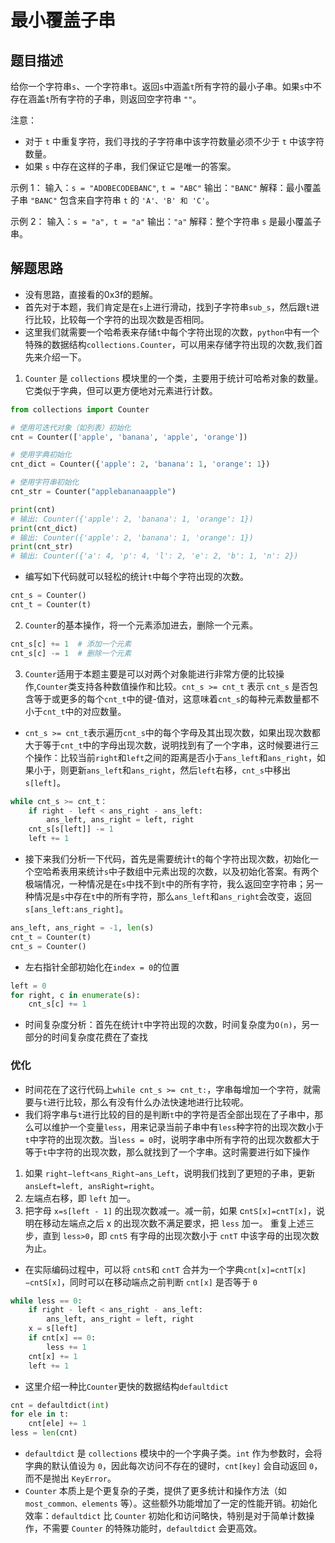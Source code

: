 # 最小覆盖子串
## 题目描述
给你一个字符串`s`、一个字符串`t`。返回`s`中涵盖`t`所有字符的最小子串。如果`s`中不存在涵盖`t`所有字符的子串，则返回空字符串 `""`。

注意：
- 对于 `t` 中重复字符，我们寻找的子字符串中该字符数量必须不少于 `t` 中该字符数量。
- 如果 `s` 中存在这样的子串，我们保证它是唯一的答案。
 
示例 1：
输入：`s = "ADOBECODEBANC"`, `t = "ABC"`
输出：`"BANC"`
解释：最小覆盖子串 `"BANC"` 包含来自字符串 `t` 的 `'A'、'B' 和 'C'`。

示例 2：
输入：`s = "a", t = "a"`
输出：`"a"`
解释：整个字符串 `s` 是最小覆盖子串。

## 解题思路
- 没有思路，直接看的0x3f的题解。
- 首先对于本题，我们肯定是在`s`上进行滑动，找到子字符串`sub_s`，然后跟`t`进行比较，比较每一个字符的出现次数是否相同。
- 这里我们就需要一个哈希表来存储`t`中每个字符出现的次数，`python`中有一个特殊的数据结构`collections.Counter`，可以用来存储字符出现的次数,我们首先来介绍一下。
1. `Counter` 是 `collections` 模块里的一个类，主要用于统计可哈希对象的数量。它类似于字典，但可以更方便地对元素进行计数。
```python
from collections import Counter

# 使用可迭代对象（如列表）初始化
cnt = Counter(['apple', 'banana', 'apple', 'orange'])

# 使用字典初始化
cnt_dict = Counter({'apple': 2, 'banana': 1, 'orange': 1})

# 使用字符串初始化
cnt_str = Counter("applebananaapple")

print(cnt)        
# 输出: Counter({'apple': 2, 'banana': 1, 'orange': 1})
print(cnt_dict)  
# 输出: Counter({'apple': 2, 'banana': 1, 'orange': 1})
print(cnt_str)    
# 输出: Counter({'a': 4, 'p': 4, 'l': 2, 'e': 2, 'b': 1, 'n': 2})
```
- 编写如下代码就可以轻松的统计`t`中每个字符出现的次数。
```python
cnt_s = Counter()
cnt_t = Counter(t)
```

2. `Counter`的基本操作，将一个元素添加进去，删除一个元素。
```python
cnt_s[c] += 1  # 添加一个元素
cnt_s[c] -= 1  # 删除一个元素
```
3. `Counter`适用于本题主要是可以对两个对象能进行非常方便的比较操作,`Counter`类支持各种数值操作和比较。`cnt_s >= cnt_t` 表示 `cnt_s` 是否包含等于或更多的每个`cnt_t`中的键-值对，这意味着`cnt_s`的每种元素数量都不小于`cnt_t`中的对应数量。
- `cnt_s >= cnt_t`表示遍历`cnt_s`中的每个字母及其出现次数，如果出现次数都大于等于`cnt_t`中的字母出现次数，说明找到有了一个字串，这时候要进行三个操作：比较当前`right`和`left`之间的距离是否小于`ans_left`和`ans_right`，如果小于，则更新`ans_left`和`ans_right`，然后`left`右移，`cnt_s`中移出`s[left]`。
```python
while cnt_s >= cnt_t：
    if right - left < ans_right - ans_left:
        ans_left, ans_right = left, right
    cnt_s[s[left]] -= 1
    left += 1
```
- 接下来我们分析一下代码，首先是需要统计`t`的每个字符出现次数，初始化一个空哈希表用来统计`s`中子数组中元素出现的次数，以及初始化答案。有两个极端情况，一种情况是在`s`中找不到`t`中的所有字符，我么返回空字符串；另一种情况是`s`中存在`t`中的所有字符，那么`ans_left`和`ans_right`会改变，返回`s[ans_left:ans_right]`。
```python
ans_left, ans_right = -1, len(s)
cnt_t = Counter(t)
cnt_s = Counter()
```
- 左右指针全部初始化在`index = 0`的位置
```python
left = 0
for right, c in enumerate(s):
    cnt_s[c] += 1
```
- 时间复杂度分析：首先在统计`t`中字符出现的次数，时间复杂度为`O(n)`，另一部分的时间复杂度花费在了查找

### 优化
- 时间花在了这行代码上`while cnt_s >= cnt_t:`，字串每增加一个字符，就需要与`t`进行比较，那么有没有什么办法快速地进行比较呢。
- 我们将字串与`t`进行比较的目的是判断`t`中的字符是否全部出现在了子串中，那么可以维护一个变量`less`，用来记录当前子串中有`less`种字符的出现次数小于`t`中字符的出现次数。当`less = 0`时，说明字串中所有字符的出现次数都大于等于`t`中字符的出现次数，那么就找到了一个字串。这时需要进行如下操作
1. 如果 `right−left<ans_Right−ans_Left`，说明我们找到了更短的子串，更新 `ansLeft=left, ansRight=right`。
2. 左端点右移，即 `left` 加一。
3. 把字母 `x=s[left - 1]` 的出现次数减一。减一前，如果 c`ntS[x]=cntT[x]`，说明在移动左端点之后 x 的出现次数不满足要求，把 `less` 加一。
重复上述三步，直到 `less>0`，即 `cntS` 有字母的出现次数小于 `cntT` 中该字母的出现次数为止。
- 在实际编码过程中，可以将 `cntS`和 `cntT` 合并为一个字典`cnt[x]=cntT[x]−cntS[x]`，同时可以在移动端点之前判断 `cnt[x]` 是否等于 `0`
```python
while less == 0:
    if right - left < ans_right - ans_left:
        ans_left, ans_right = left, right
    x = s[left]
    if cnt[x] == 0:
        less += 1
    cnt[x] += 1
    left += 1
```
- 这里介绍一种比`Counter`更快的数据结构`defaultdict`
```python
cnt = defaultdict(int)
for ele in t:
    cnt[ele] += 1
less = len(cnt)
```
- `defaultdict` 是 `collections` 模块中的一个字典子类。`int` 作为参数时，会将字典的默认值设为 `0`，因此每次访问不存在的键时，`cnt[key]` 会自动返回 `0`，而不是抛出 `KeyError`。
- `Counter` 本质上是个更复杂的子类，提供了更多统计和操作方法（如` most_common、elements` 等）。这些额外功能增加了一定的性能开销。初始化效率：`defaultdict` 比 `Counter` 初始化和访问略快，特别是对于简单计数操作，不需要 `Counter` 的特殊功能时，`defaultdict` 会更高效。